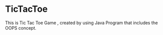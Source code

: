 # TicTacToe
This is Tic Tac Toe Game , created by using Java Program that includes the OOPS concept.
